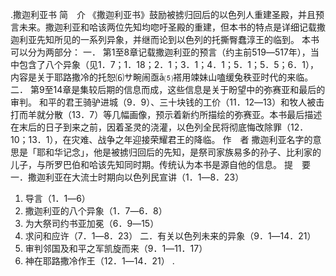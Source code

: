 .撒迦利亚书 
简　介 
《撒迦利亚书》鼓励被掳归回后的以色列人重建圣殿，并且预言未来。撒迦利亚和哈该两位先知均唿吁圣殿的重建，但本书的特点是详细记载撒迦利亚先知所见的一系列异象，并继而论到以色列的托撕臀蠢淳王的临到。 
本书可以分为两部分： 
一． 第1至8章记载撒迦利亚的预言（约主前519―517年），当中包含了八个异象（见1．7；1．18；2．1；3．1；4．1；5．1；5．5；6．1），内容是关于耶路撒冷的托恕⑹サ畹闹亟ā⑸褡用竦妹山嗑缓兔秩亚时代的来临。 
二． 第9至14章是集较后期的信息而成，这些信息是关于盼望中的弥赛亚和最后的审判。 
和平的君王骑驴进城（9．9）、三十块钱的工价（11．12―13）和牧人被击打而羊就分散（13．7）等几幅画像，预示着新约所描绘的弥赛亚。本书最后描述在末后的日子到来之前，因着圣灵的浇灌，以色列全民将彻底悔改除罪（12．10；13．1），在灾难、战争之年迎接荣耀君王的降临。 
作　者 
撒迦利亚名字的意思是「耶和华记念」，他是被掳归回后的先知，是祭司家族易多的孙子、比利家的儿子，与所罗巴伯和哈该先知同时期。传统认为本书是源自他的信息。 
提　要 
一．撒迦利亚在大流士时期向以色列民宣讲（1．1―8．23） 
 1. 导言（1．1―6） 
 2. 撒迦利亚的八个异象（1．7―6．8） 
 3. 为大祭司约书亚加冕（6．9―15） 
 4. 求问和应许（7．1―8．23） 
二．有关以色列未来的异象（9．1―14．21） 
 1. 审判邻国及和平之军凯旋而来（9．1―11．17） 
 2. 神在耶路撒冷作王（12．1―14．21） 
 .